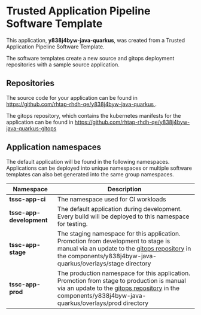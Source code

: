 # Trusted Application Pipeline Software Template

This application, **y838j4byw-java-quarkus**, was created from a Trusted Application Pipeline Software Template.

The software templates create a new source and gitops deployment repositories with a sample source application. 

## Repositories

The source code for your application can be found in [https://github.com/rhtap-rhdh-qe/y838j4byw-java-quarkus ](https://github.com/rhtap-rhdh-qe/y838j4byw-java-quarkus ).
 
The gitops repository, which contains the kubernetes manifests for the application can be found in 
[https://github.com/rhtap-rhdh-qe/y838j4byw-java-quarkus-gitops ](https://github.com/rhtap-rhdh-qe/y838j4byw-java-quarkus-gitops ) 

## Application namespaces 

The default application will be found in the following namespaces. Applications can be deployed into unique namespaces or multiple software templates can also bet generated into the same group namespaces.  

|  Namespace   |  Description   |  
| -------- | -------- |
| **tssc-app-ci** | The namespace used for CI workloads |
| **tssc-app-development** | The default application during development. Every build will be deployed to this namespace for testing. |
| **tssc-app-stage** | The staging namespace for this application. Promotion from development to stage is manual via an update to the [gitops repository](https://github.com/rhtap-rhdh-qe/y838j4byw-java-quarkus-gitops ) in the components/y838j4byw-java-quarkus/overlays/stage directory |
| **tssc-app-prod** | The production namespace for this application. Promotion from stage to production is manual via an update to the [gitops repository](https://github.com/rhtap-rhdh-qe/y838j4byw-java-quarkus-gitops ) in the components/y838j4byw-java-quarkus/overlays/prod directory |